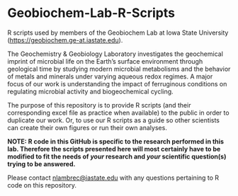 # Geobiochem-Lab-R-Scripts
R scripts used by members of the Geobiochem Lab at Iowa State University (https://geobiochem.ge-at.iastate.edu).

The Geochemistry & Geobiology Laboratory investigates the geochemical imprint of microbial life on the Earth’s surface environment through geological time by studying modern microbial metabolisms and the behavior of metals and minerals under varying aqueous redox regimes. A major focus of our work is understanding the impact of ferruginous conditions on regulating microbial activity and biogeochemical cycling.

The purpose of this repository is to provide R scripts (and their corresponding excel file as practice when available) to the public in order to duplicate our work. Or, to use our R scripts as a guide so other scientists can create their own figures or run their own analyses.

<b>NOTE: R code in this GitHub is specific to the research performed in this lab. Therefore the scripts presented here will most certainly have to be modified to fit the needs of <i>your</i> research and <i>your</i> scientific question(s) trying to be answered.</b>

Please contact nlambrec@iastate.edu with any questions pertaining to R code on this repository.
